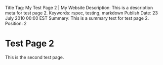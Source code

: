 Title Tag: My Test Page 2 | My Website
Description: This is a description meta for test page 2.
Keywords: rspec, testing, markdown
Publish Date: 23 July 2010 00:00 EST
Summary: This is a summary text for test page 2.
Position: 2

# Test Page 2

This is the second test page.